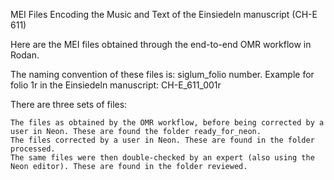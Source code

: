 MEI Files Encoding the Music and Text of the Einsiedeln manuscript (CH-E 611)

Here are the MEI files obtained through the end-to-end OMR workflow in Rodan.

The naming convention of these files is: siglum_folio number. Example for folio 1r in the Einsiedeln manuscript: CH-E_611_001r

There are three sets of files:
  
    The files as obtained by the OMR workflow, before being corrected by a user in Neon. These are found the folder ready_for_neon.
    The files corrected by a user in Neon. These are found in the folder processed.
    The same files were then double-checked by an expert (also using the Neon editor). These are found in the folder reviewed.
